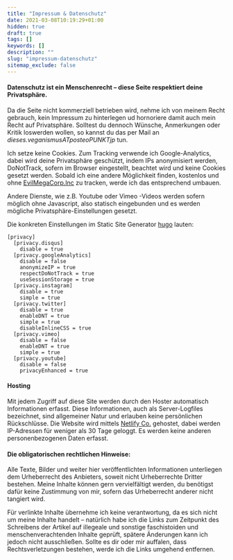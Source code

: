 ```yaml
---
title: "Impressum & Datenschutz"
date: 2021-03-08T10:19:29+01:00
hidden: true
draft: true
tags: []
keywords: []
description: ""
slug: "impressum-datenschutz"
sitemap_exclude: false
---
```


#### Datenschutz ist ein Menschenrecht – diese Seite respektiert deine Privatsphäre. 
Da die Seite nicht kommerziell betrieben wird, nehme ich von meinem Recht gebrauch, kein Impressum zu hinterlegen ud hornoriere damit auch mein Recht auf Privatsphäre. Solltest du dennoch Wünsche, Anmerkungen oder Kritik loswerden wollen, so kannst du das per Mail an *dieses.veganismusATposteoPUNKTjp* tun.

Ich setze keine Cookies. Zum Tracking verwende ich Google-Analytics, dabei wird deine Privatsphäre geschützt, indem IPs anonymisiert werden, DoNotTrack, sofern im Browser eingestellt, beachtet wird und keine Cookies gesetzt werden. Sobald ich eine andere Möglichkeit finden, kostenlos und ohne [EvilMegaCorp.Inc](https://analytics.google.com/) zu tracken, werde ich das entsprechend umbauen.

Andere Dienste, wie z.B. Youtube oder Vimeo -Videos werden sofern möglich ohne Javascript, also statisch eingebunden und es werden mögliche Privatsphäre-Einstellungen gesetzt. 

Die konkreten Einstellungen im Static Site Generator [hugo](https://gohugo.io/about/hugo-and-gdpr/) lauten:

``````
[privacy]
  [privacy.disqus]
    disable = true
  [privacy.googleAnalytics]
    disable = false
    anonymizeIP = true
    respectDoNotTrack = true
    useSessionStorage = true
  [privacy.instagram]
    disable = true
    simple = true
  [privacy.twitter]
    disable = true
    enableDNT = true
    simple = true
    disableInlineCSS = true
  [privacy.vimeo]
    disable = false
    enableDNT = true
    simple = true
  [privacy.youtube]
    disable = false
    privacyEnhanced = true

``````

#### Hosting
Mit jedem Zugriff auf diese Site werden durch den Hoster automatisch Informationen erfasst. Diese Informationen, auch als Server-Logfiles bezeichnet, sind allgemeiner Natur und erlauben keine persönlichen Rückschlüsse. Die Website wird mittels [Netlify Co.](https://www.netlify.com/gdpr-ccpa) gehostet, dabei werden IP-Adressen für weniger als 30 Tage geloggt. Es werden keine anderen personenbezogenen Daten erfasst.


#### Die obligatorischen rechtlichen Hinweise:
Alle Texte, Bilder und weiter hier veröffentlichten Informationen unterliegen dem Urheberrecht des Anbieters, soweit nicht Urheberrechte Dritter bestehen. Meine Inhalte können gern vervielfältigt werden, du benötigst dafür keine Zustimmung von mir, sofern das Urheberrecht anderer nicht tangiert wird.

Für verlinkte Inhalte übernehme ich keine verantwortung, da es sich nicht um meine Inhalte handelt – natürlich habe ich die Links zum Zeitpunkt des Schreibens der Artikel auf illegeale und sonstige faschistoiden und menschenverachtenden Inhalte geprüft, spätere Änderungen kann ich jedoch nicht ausschließen. Sollte es dir oder mir auffalen, dass Rechtsverletzungen bestehen, werde ich die Links umgehend entfernen.



